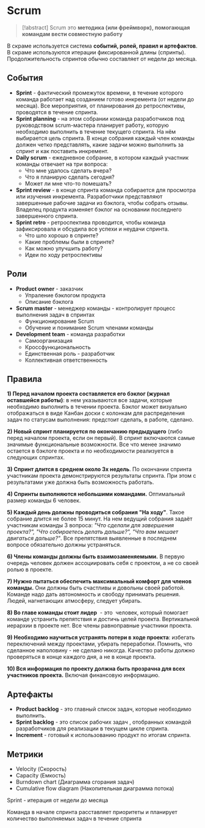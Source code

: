 # Scrum
> [!abstract] Scrum
> это **методика (или фреймворк), помогающая командам вести совместную работу**

В скраме используется система **событий, ролей, правил и артефактов**.
В скраме используются итерации фиксированной длины (спринты).
Продолжительность спринтов обычно составляет от недели до месяца.  

## События
- **Sprint** - фактический промежуток времени, в течение которого команда работает над созданием готово инкремента (от недели до месяца). Все мероприятия, от планирования до ретроспективы, проводятся в течение спринта.
- **Sprint planning** - на этом собрании команда разработчиков под руководством scrum-мастера планирует работу, которую необходимо выполнить в течение текущего спринта. На нём выбирается цель спринта. В конце собрания каждый член команды должен четко представлять, какие задачи можно выполнить за спринт и как поставить инкремент.
- **Daily scrum** - ежедневное собрание, в котором каждый участник команды отвечает на три вопроса:
	 - Что мне удалось сделать вчера?
	 - Что я планирую сделать сегодня?
	 - Может ли мне что-то помешать?
- **Sprint review** - в конце спринта команда собирается для просмотра или изучения инкремента. Разработчики представляют завершенные рабочие задачи из бэклога, чтобы собрать отзывы. Владелец продукта изменяет бэклог на основании последнего завершенного спринта.
- **Sprint retro** - ретроспектива проводится, чтобы команда зафиксировала и обсудила все успехи и неудачи спринта.
	- Что шло хорошо в спринте?
	- Какие проблемы были в спринте?
	- Как можно улучшить работу?
	- Идеи по ходу ретроспективы

## Роли
- **Product owner** - заказчик 
	- Упраление бэклогом продукта
	- Описание бэклога
- **Scrum master** - менеджер команды - контролирует процесс выполнения задач в спринтах 
	- Функционирование Scrum
	- Обучение и понимание Scrum членами команды
- **Development team** - команда разработки
	- Самоорганизация
	- Кроссфункциональность
	- Единственная роль - разработчик
	- Коллективная ответственность

## Правила
**1) Перед началом проекта составляется его бэклог (журнал оставшейся работы)**: в нем указываются все задачи, которые необходимо выполнить в течении проекта. Бэклог может визуально отображаться в виде Канбан доски с колонкам для распределения задач по статусам выполнения: предстоит сделать, в работе, сделано. 

**2) Новый спринт планируется по окончанию предыдущего** (либо перед началом проекта, если он первый). В спринт включаются самые значимые функциональные возможности. Все что менее значимо остается в бэклоге проекта и по необходимости реализуется в следующих спринтах.

**3) Спринт длится в среднем около 3х недель**. По окончании спринта участникам проекта демонстрируются результаты спринта. При этом с результатами уже должна быть возможность работать.

**4) Спринты выполняются небольшими командами.** Оптимальный размер команды 6 человек.  

**5) Каждый день должны проводиться собрания "На ходу"**. Такое собрание длится не более 15 минут. На нем ведущий собрания задаёт участникам команды 3 вопроса: _"Что сделали для завершения проекта?", "Что собираетесь делать дальше?", "Что вам мешает двигаться дальше?"_. Все препятствия выявленные в последнем вопросе обязательно должны устраняться. 

**6) Члены команды должны быть взаимозаменяемыми.** В первую очередь человек должен ассоциировать себя с проектом, а не со своей ролью в проекте. 

**7) Нужно пытаться обеспечить максимальный комфорт для членов команды.** Они должны быть счастливы и довольны своей работой. Команде надо дать автономность и свободу принимать решения. Людей, нагнетающих атмосферу, следует убирать.

**8) Во главе команды стоит лидер**  - это  человек, который помогает команде устранить препятствия и достичь целей проекта. Вертикальной иерархии в проекте нет. Все члены равноправные участники проекта.

**9) Необходимо научиться устранять потери в ходе проекта**: избегать переключений между проектами, убирать переработки. Помнить, что сделанное наполовину - не сделано никогда. Качество работы должно проверяться в конце каждого дня, а не в конце проекта.

**10) Вся информация по проекту должна быть прозрачна для всех участников проекта.** Включая финансовую информацию.

## Артефакты
- **Product backlog** - это главный список задач, которые необходимо выполнить.
- **Sprint backlog** - это список рабочих задач , отобранных командой разработчиков для реализации в текущем цикле спринта.
- **Increment** - готовый к использованию продукт по итогам спринта.


## Метрики
- Velocity (Скорость)
- Capacity (Емкость)
- Burndown chart (Диаграмма сгорания задач)
- Cumulative flow diagram (Накопительная диаграмма потока)

Sprint - итерация от недели до месяца  

Команда в начале спринта расставляет приоритеты и планирует количество выполняемых задач в течение спринта